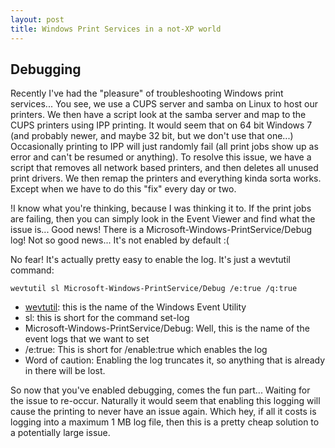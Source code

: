 ```yaml
---
layout: post
title: Windows Print Services in a not-XP world
---
```


## Debugging

Recently I've had the "pleasure" of troubleshooting Windows print services... You see, we use a CUPS server and samba on Linux to host our printers. We then have a script look at the samba server and map to the CUPS printers using IPP printing. It would seem that on 64 bit Windows 7 (and probably newer, and maybe 32 bit, but we don't use that one...) Occasionally printing to IPP will just randomly fail (all print jobs show up as error and can't be resumed or anything). To resolve this issue, we have a script that removes all network based printers, and then deletes all unused print drivers. We then remap the printers and everything kinda sorta works. Except when we have to do this "fix" every day or two.

!I know what you're thinking, because I was thinking it to. If the print jobs are failing, then you can simply look in the Event Viewer and find what the issue is... Good news! There is a Microsoft-Windows-PrintService/Debug log! Not so good news... It's not enabled by default :(

No fear! It's actually pretty easy to enable the log. It's just a wevtutil command:

```
wevtutil sl Microsoft-Windows-PrintService/Debug /e:true /q:true
```

* [wevtutil](https://technet.microsoft.com/en-us/library/cc732848.aspx): this is the name of the Windows Event Utility
* sl: this is short for the command set-log
* Microsoft-Windows-PrintService/Debug: Well, this is the name of the event logs that we want to set
* /e:true: This is short for /enable:true which enables the log
* Word of caution: Enabling the log truncates it, so anything that is already in there will be lost.

So now that you've enabled debugging, comes the fun part... Waiting for the issue to re-occur. Naturally it would seem that enabling this logging will cause the printing to never have an issue again. Which hey, if all it costs is logging into a maximum 1 MB log file, then this is a pretty cheap solution to a potentially large issue.
